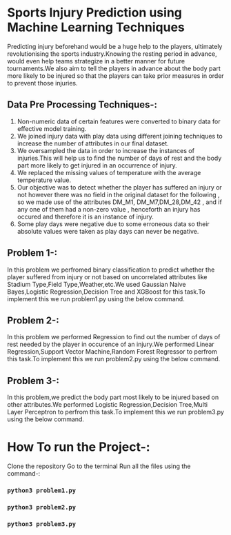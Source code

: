 

# Sports Injury Prediction using Machine Learning Techniques

Predicting injury beforehand would be a huge help to the players, ultimately revolutionising the sports industry.Knowing the resting period in advance, would even help teams strategize in a better manner for future tournaments.We also aim to tell the players in advance about the body part more likely to be injured so that the players can take prior measures in order to prevent those injuries.

## Data Pre Processing Techniques-:
1) Non-numeric data of certain features were converted to binary data for effective model training.
2) We joined injury data with play data using different joining techniques to increase the number of attributes in our final dataset.
3) We oversampled the data in order to increase the instances of injuries.This will help us to find the number of days of rest and the body part more likely to get injured in an occurrence of injury.
4) We replaced the missing values of temperature with the average temperature value. 
5) Our objective was to detect whether the player has suffered an injury or not however there was no field in the original dataset for the following , so we made use of the attributes DM_M1, DM_M7,DM_28,DM_42 , and if any one of them had a non-zero value , henceforth an injury has occured and therefore it is an instance of injury.
6) Some play days were negative due to some erroneous data so their absolute values were taken as play days can never be negative.


## Problem 1-:
In this problem we perfromed binary classification to predict whether the player suffered from injury or not based on uncorrelated attributes like Stadium Type,Field Type,Weather,etc.We used Gaussian Naive Bayes,Logistic Regression,Decision Tree and XGBoost for this task.To implement this we run problem1.py using the below command.

## Problem 2-:
In this problem we performed Regression to find out the number of days of rest needed by the player in occurence of an injury.We performed Linear Regression,Support Vector Machine,Random Forest Regressor to perfrom this task.To implement this we run problem2.py using the below command.

## Problem 3-:
In this problem,we predict the body part most likely to be injured based on other attributes.We performed Logistic Regression,Decision Tree,Multi Layer Perceptron to perfrom this task.To implement this we run problem3.py using the below command.





# How To run the Project-:

Clone the repository 
Go to the terminal
Run all the files using the command-:
### `python3 problem1.py`
### `python3 problem2.py`
### `python3 problem3.py`




